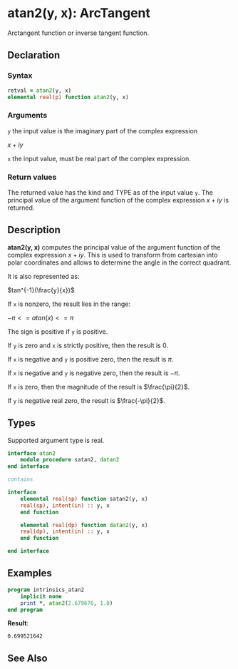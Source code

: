 # atan2(y, x): ArcTangent 

Arctangent function or inverse tangent function.

## Declaration

### Syntax

```fortran
retval = atan2(y, x)
elemental real(p) function atan2(y, x)
```
### Arguments

`y` the input value is the imaginary part of the complex expression

$x + iy$

`x` the input value, must be real part of the complex expression.

### Return values

The returned value has the kind and TYPE as of the input value `y`. The
principal value of the argument function of the complex expression $x + iy$
is returned.

## Description

**atan2(y, x)** computes the principal value of the argument function of the
complex expression $x + iy$. This is used to transform from cartesian into
polar coordinates and allows to determine the angle in the correct quadrant.

It is also represented as:

$tan^{-1}(\frac{y}{x})$

If `x` is nonzero, the result lies in the range:

$-\pi <= atan(x) <= \pi$

The sign is positive if `y` is positive.

If `y` is zero and `x` is strictly positive, then the result is 0.

If `x` is negative and `y` is positive zero, then the result is $\pi$.

If `x` is negative and `y` is negative zero, then the result is $-\pi$.

If `x` is zero, then the magnitude of the result is $\frac{\pi}{2}$.

If `y` is negative real zero, the result is $\frac{-\pi}{2}$.

## Types

Supported argument type is real.

```fortran
interface atan2
    module procedure satan2, datan2
end interface

contains

interface
    elemental real(sp) function satan2(y, x)
    real(sp), intent(in) :: y, x
    end function

    elemental real(dp) function datan2(y, x)
    real(dp), intent(in) :: y, x
    end function

end interface
```
## Examples

```fortran
program intrinsics_atan2
    implicit none
    print *, atan2(2.679676, 1.0)
end program
```

**Result**:

```
0.699521642
```

## See Also

